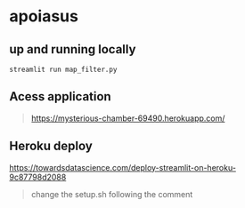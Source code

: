 # apoiasus

## up and running locally

```shell
streamlit run map_filter.py
```

## Acess application

> https://mysterious-chamber-69490.herokuapp.com/

## Heroku deploy

https://towardsdatascience.com/deploy-streamlit-on-heroku-9c87798d2088

> change the setup.sh following the comment
